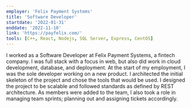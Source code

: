 ```yaml
---
employer: 'Felix Payment Systems'
title: 'Software Developer'
startdate: '2022-01-31'
enddate: '2022-11-10'
link: 'https://payfelix.com/'
tools: [C++, React, Nodejs, SQL Server, Express, CentOS]
---
```


I worked as a Software Developer at Felix Payment Systems, a fintech company. I was full stack with a focus in web, but also did work in cloud development, database, and deployment. At the start of my employment, I was the sole developer working on a new product. I architected the initial skeleton of the project and chose the tools that would be used. I designed the project to be scalable and followed standards as defined by REST architecture. As members were added to the team, I also took a role in managing team sprints; planning out and assigning tickets accordingly.